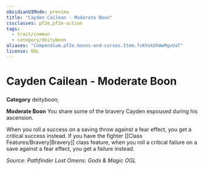 ```yaml
---
obsidianUIMode: preview
title: "Cayden Cailean - Moderate Boon"
cssclasses: pf2e,pf2e-action
tags:
  - trait/common
  - category/deityboon
aliases: "Compendium.pf2e.boons-and-curses.Item.fsKVskUhWwMgvUaT"
license: OGL
---
```

# Cayden Cailean - Moderate Boon

### 

**Category** deityboon; 




**Moderate Boon** You share some of the bravery Cayden espoused during his ascension.

When you roll a success on a saving throw against a fear effect, you get a critical success instead. If you have the fighter [[Class Features/Bravery|Bravery]] class feature, when you roll a critical failure on a save against a fear effect, you get a failure instead.

*Source: Pathfinder Lost Omens: Gods & Magic*
*OGL*
